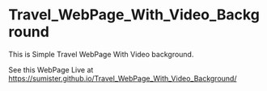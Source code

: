 # Travel_WebPage_With_Video_Background
This is Simple Travel WebPage With Video background.

See this WebPage Live at https://sumister.github.io/Travel_WebPage_With_Video_Background/
